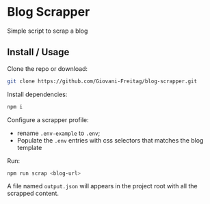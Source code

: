 # Blog Scrapper

Simple script to scrap a blog


## Install / Usage

Clone the repo or download:
```sh
git clone https://github.com/Giovani-Freitag/blog-scrapper.git
```

Install dependencies:
```sh
npm i
```

Configure a scrapper profile:
- rename `.env-example` to `.env`;
- Populate the `.env` entries with css selectors that matches the blog template

Run:
```sh
npm run scrap <blog-url>
```

A file named `output.json` will appears in the project root with all the scrapped content.